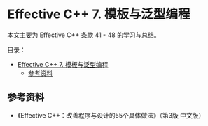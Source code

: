 # Effective C++ 7. 模板与泛型编程

本文主要为 Effective C++ 条款 41 - 48 的学习与总结。

目录：

- [Effective C++ 7. 模板与泛型编程](#effective-c-7-模板与泛型编程)
  - [参考资料](#参考资料)

## 参考资料

* 《Effective C++：改善程序与设计的55个具体做法》（第3版 中文版）
